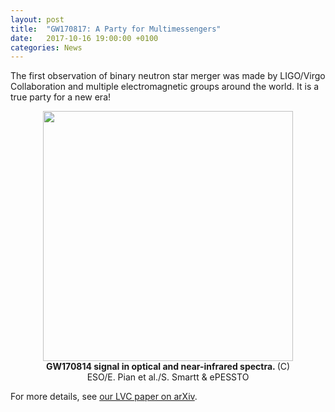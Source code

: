 ```yaml
---
layout: post
title:  "GW170817: A Party for Multimessengers"
date:   2017-10-16 19:00:00 +0100
categories: News
---
```


The first observation of binary neutron star merger was made by LIGO/Virgo
Collaboration and multiple electromagnetic groups around the world. It is a
true party for a new era!

<figure>
<center>
<img src="http://os4elridr.bkt.clouddn.com/17-10-19/87839763.jpg" align="middle" style="width: 400px;"/></center>
<figcaption><center><b> GW170814 signal in optical and near-infrared spectra. </b> (C) ESO/E. Pian et al./S. Smartt & ePESSTO </center></figcaption>
</figure>

For more details, see [our LVC paper on arXiv](https://arxiv.org/abs/1710.05832).

